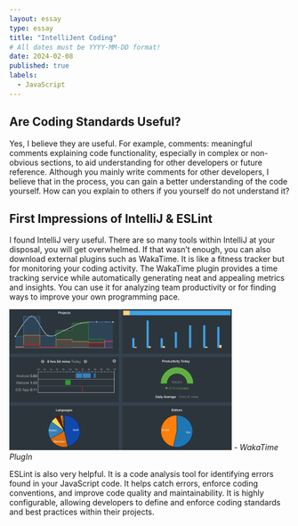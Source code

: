 ```yaml
---
layout: essay
type: essay
title: "IntelliJent Coding"
# All dates must be YYYY-MM-DD format!
date: 2024-02-08
published: true
labels:
  - JavaScript
---
```


## Are Coding Standards Useful?

Yes, I believe they are useful. For example, comments: meaningful comments explaining code functionality, especially in complex or non-obvious sections, to aid understanding for other developers or future reference. Although you mainly write comments for other developers, I believe that in the process, you can gain a better understanding of the code yourself. How can you explain to others if you yourself do not understand it?

## First Impressions of IntelliJ & ESLint

I found IntelliJ very useful. There are so many tools within IntelliJ at your disposal, you will get overwhelmed. If that wasn’t enough, you can also download external plugins such as WakaTime. It is like a fitness tracker but for monitoring your coding activity. The WakaTime plugin provides a time tracking service while automatically generating neat and appealing metrics and insights. You can use it for analyzing team productivity or for finding ways to improve your own programming pace.

<img width="400px" class="rounded float-start pe-4" src="../img/Waka_time.png"> *- WakaTime PlugIn*

ESLint is also very helpful. It is a code analysis tool for identifying errors found in your JavaScript code. It helps catch errors, enforce coding conventions, and improve code quality and maintainability. It is highly configurable, allowing developers to define and enforce coding standards and best practices within their projects.
